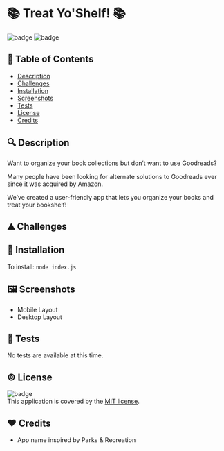 
# :books: Treat Yo'Shelf! :books:

![badge](https://img.shields.io/badge/license-MIT-brightgreen) ![badge](https://img.shields.io/github/repo-size/hstor3/treat-yo-shelf)

## 📖 Table of Contents
- [Description](#description)
- [Challenges](#challenges)
- [Installation](#install)
- [Screenshots](#screenshots)
- [Tests](#tests)
- [License](#license)
- [Credits](#credits)

## 🔍 Description <a name="description"></a>
Want to organize your book collections but don’t want to use Goodreads?

Many people have been looking for alternate solutions to Goodreads ever since it was acquired by Amazon.

We’ve created a user-friendly app that lets you organize your books and treat your bookshelf!

## ⛰️ Challenges <a name="challenges"></a>


## 💾 Installation <a name="install"></a>
To install: <code>node index.js</code>


## 🖼️ Screenshots <a name="screenshots"></a>

* Mobile Layout
* Desktop Layout

## 📝 Tests <a name="tests"></a>
No tests are available at this time.

## © License <a name="license"></a>
![badge](https://img.shields.io/badge/license-MIT-brightgreen)
<br />
This application is covered by the [MIT license](LICENSE.md). 

## ❤️ Credits <a name="credits"></a>
* App name inspired by Parks & Recreation
